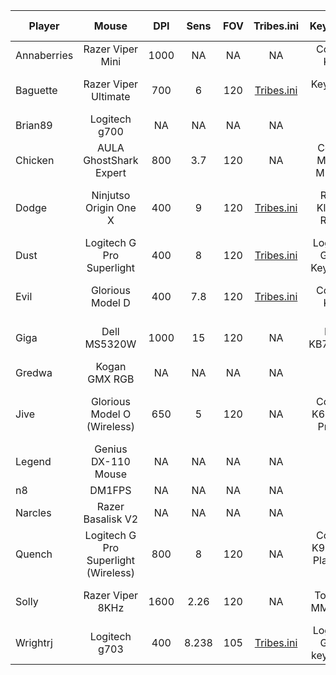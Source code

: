 
|   Player    |                 Mouse                |    DPI    |    Sens    |    FOV    |               Tribes.ini               |          Keyboard           |        Headphones         |          Mousepad         |  Monitor HZ  |  Game Resolution  |            Role             |
| ----------- | :----------------------------------: | :-------: | :--------: | :-------: | :------------------------------------: | :-------------------------: | :-----------------------: | :-----------------------: | :----------: | :---------------: | :-------------------------: |
| Annaberries | Razer Viper Mini                     | 1000      | NA         | NA        | NA                                     | Corsair K60                 | Hyperx Fury S             | NA                        | 144Hz        |                   | NA                          |
| Baguette    | Razer Viper Ultimate                 | 700       | 6          | 120       | [Tribes.ini](/ini/baguette/tribes.ini) | Keychron K4                 | Steelseries Arctis 7      | Aritsan Zero Mousepad     | 165Hz        |                   | Cap, O                      |
| Brian89     | Logitech g700                        | NA        | NA         | NA        | NA                                     | NA                          | NA                        | NA                        | NA           |                   | NA                          |
| Chicken     | AULA GhostShark Expert               | 800       | 3.7        | 120       | NA                                     | Cooler Master MK730         | Logitech G Pro X wireless | Steelseries Qck           | 120Hz        |                   | Cap, MD, O, HoF             |
| Dodge       | Ninjutso Origin One X                | 400       | 9          | 120       | [Tribes.ini](/ini/dodge/tribes.ini)    | Royal Kludge RK84           | Fostex t60rp              | Odin Gaming Infinity 2XL  | 240Hz        | 1920⨯1080         | LD, MD, O, HoF, Snipe, Flex |
| Dust        | Logitech G Pro Superlight            | 400       | 8          | 120       | [Tribes.ini](/ini/dust/tribes.ini)     | Logitech G Pro Keyboard     | Mackie MP-220             | Steelseries Qck Heavy     | 144Hz        |                   | HoF, LD                     |
| Evil        | Glorious Model D                     | 400       | 7.8        | 120       | [Tribes.ini](/ini/evil/tribes.ini)     | Corsair K70                 | AKG K70                   | Artisan Hien Mousepad     | 280Hz        | 1280⨯960          | Sniper                      | 
| Giga        | Dell MS5320W                         | 1000      | 15         | 120       | NA                                     | Dell KB7120W                | Logitech G Pro X Wireless | E-Sports Gaming Station   | 120Hz        | 6880⨯2880         | LD, MD, O                   |
| Gredwa      | Kogan GMX RGB                        | NA        | NA         | NA        | NA                                     | NA                          | NA                        | NA                        | NA           |                   | NA                          |
| Jive        | Glorious Model O (Wireless)          | 650       | 5          | 120       | NA                                     | Corsair K60 RGB Pro SE      | Turtle Beach PX22 MLG     | Corsair MM350 Extended XL | 75Hz         |                   | HoF, O, LD, Snipe           |
| Legend      | Genius DX-110 Mouse                  | NA        | NA         | NA        | NA                                     | NA                          | NA                        | NA                        | NA           |                   | NA                          |
| n8          | DM1FPS                               | NA        | NA         | NA        | NA                                     | NA                          | NA                        | NA                        | NA           |                   | NA                          |
| Narcles     | Razer Basalisk V2                    | NA        | NA         | NA        | NA                                     | NA                          | NA                        | NA                        | NA           |                   | NA                          |
| Quench      | Logitech G Pro Superlight (Wireless) | 800       | 8          | 120       | NA                                     | Corsair K95 RGB Platinum XT | Hyperx Cloud Flight       | G440 mousepad             | 240Hz        |                   | LD, MD, O, Flex, Snipe      |
| Solly       | Razer Viper 8KHz                     | 1600      | 2.26       | 120       | NA                                     | Tomoko MMC023               | Sennheiser HD 200 Pro     | Razer Goliathus Speed     | 144Hz        |                   | Offense                     |
| Wrightrj    | Logitech g703                        | 400       | 8.238      | 105       | [Tribes.ini](/ini/wrightrj/tribes.ini) | Logitech G Pro keyboard     | G633 headphones           | Steelseries Qck Heavy     | 144Hz        |                   | LD                          |
